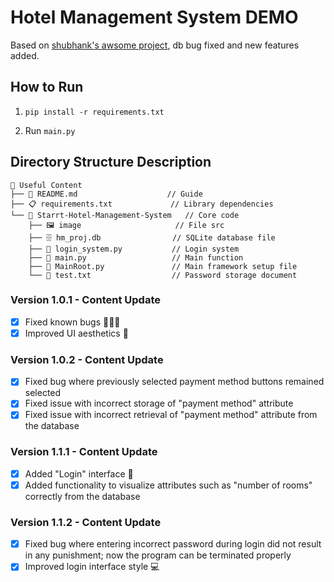 # Hotel Management System DEMO

Based on [shubhank's awsome project](https://github.com/shubhank7673/hotel-management-system), db bug fixed and new features added.
## How to Run

1. `pip install -r requirements.txt`

2. Run `main.py`

## Directory Structure Description

```
📁 Useful Content
├── 📝 README.md                    // Guide
├── 📋 requirements.txt             // Library dependencies
└── 📁 Starrt-Hotel-Management-System   // Core code
    ├── 🖼️ image                     // File src
    ├── 🗄️ hm_proj.db                // SQLite database file
    ├── 📜 login_system.py           // Login system
    ├── 📜 main.py                   // Main function
    ├── 📜 MainRoot.py               // Main framework setup file
    └── 📜 test.txt                  // Password storage document
```

### Version 1.0.1 - Content Update

- [x] Fixed known bugs 🐛🐛🐛
- [x] Improved UI aesthetics 🎨

### Version 1.0.2 - Content Update

- [x] Fixed bug where previously selected payment method buttons remained selected
- [x] Fixed issue with incorrect storage of "payment method" attribute
- [x] Fixed issue with incorrect retrieval of "payment method" attribute from the database

### Version 1.1.1 - Content Update

- [x] Added "Login" interface 🔐
- [x] Added functionality to visualize attributes such as "number of rooms" correctly from the database

### Version 1.1.2 - Content Update

- [x] Fixed bug where entering incorrect password during login did not result in any punishment; now the program can be terminated properly
- [x] Improved login interface style 💻
